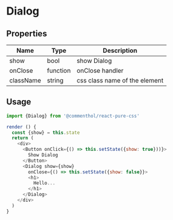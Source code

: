 # Dialog

## Properties

Name      | Type     | Description
--------- | -------- | -----------
show      | bool     | show Dialog
onClose   | function | onClose handler 
className | string   | css class name of the element

## Usage

```js
import {Dialog} from '@commenthol/react-pure-css'

render () {
  const {show} = this.state
  return (
    <div>
      <Button onClick={() => this.setState({show: true}))}>
        Show Dialog
      </Button>
      <Dialog show={show}
        onClose={() => this.setState({show: false}}>
        <h1>
          Hello...
        </h1>
      </Dialog>
    </div>
  )
}
```

